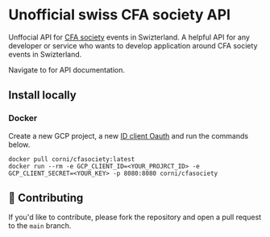 # Unofficial swiss CFA society API

Unffocial API for [CFA society](https://cfasocietyswitzerland.org/) events in Swizterland. A helpful API for any developer or service who wants to develop application around CFA society events in Swizterland.

Navigate to []() for API documentation.

## Install locally

### Docker
Create a new GCP project, a new [ID client Oauth](https://console.cloud.google.com/apis/credentials) and run the commands below.

```text
docker pull corni/cfasociety:latest
docker run --rm -e GCP_CLIENT_ID=<YOUR_PROJRCT_ID> -e GCP_CLIENT_SECRET=<YOUR_KEY> -p 8080:8080 corni/cfasociety
```

## 🤝 Contributing

If you'd like to contribute, please fork the repository and open a pull request to the `main` branch.
